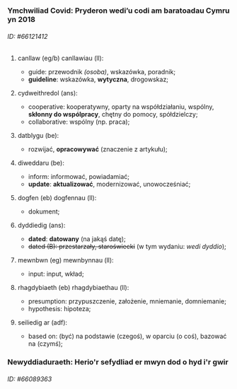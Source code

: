 ### Ymchwiliad Covid: Pryderon wedi’u codi am baratoadau Cymru yn 2018
[//]: #()
###### ID: #66121412

1. canllaw (eg/b) canllawiau (ll):

    [//]: # (Wybrane znaczenia - pasujące do artykułu)

    - guide: przewodnik *(osoba)*, wskazówka, poradnik;
    - **guideline**: wskazówka, **wytyczna**, drogowskaz;
1. cydweithredol (ans):
    - cooperative: kooperatywny, oparty na współdziałaniu, wspólny, **skłonny do wspólpracy**, chętny do pomocy, spółdzielczy;
    - collaborative: wspólny (np. praca);
1. datblygu (be):
    - rozwijać, **opracowywać** (znaczenie z artykułu);
1. diweddaru (be):
    - inform: informować, powiadamiać;
    - **update**: **aktualizować**, modernizować, unowocześniać;
1. dogfen (eb) dogfennau (ll):
    - dokument;
1. dyddiedig (ans):
    - **dated**: **datowany** (na jakąś datę);

    [//]: # (Nie spisywać do quizleta poniższego)
    - ~~dated (B): przestarzały, staroświecki~~ (w tym wydaniu: *wedi dyddio*);
1. mewnbwn (eg) mewnbynnau (ll):
    - input: input, wkład;
1. rhagdybiaeth (eb) rhagdybiaethau (ll):
    - presumption: przypuszczenie, założenie, mniemanie, domniemanie;
    - hypothesis: hipoteza;
1. seiliedig ar (adf):
    - based on: (być) na podstawie (czegoś), w oparciu (o coś), bazować na (czymś);

### Newyddiaduraeth: Herio'r sefydliad er mwyn dod o hyd i'r gwir
[//]: #()
###### ID: #66089363